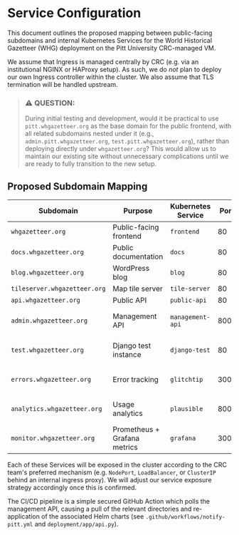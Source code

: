 # Service Configuration

This document outlines the proposed mapping between public-facing subdomains and internal Kubernetes Services for the
World Historical Gazetteer (WHG) deployment on the Pitt University CRC-managed VM.

We assume that Ingress is managed centrally by CRC (e.g. via an institutional NGINX or HAProxy setup). As such, we do
*not* plan to deploy our own Ingress controller within the cluster. We also assume that TLS termination will be handled
upstream.

> ### ⚠️ QUESTION:
> During initial testing and development, would it be practical to use `pitt.whgazetteer.org` as the base domain for the
> public frontend, with all related subdomains nested under it (e.g., `admin.pitt.whgazetteer.org`,
> `test.pitt.whgazetteer.org`), rather than deploying directly under `whgazetteer.org`? This would allow us to maintain
> our existing site without unnecessary complications until we are ready to fully transition to the new setup.

## Proposed Subdomain Mapping

| Subdomain                    | Purpose                      | Kubernetes Service | Port | Access Scope    |
|------------------------------|------------------------------|--------------------|------|-----------------|
| `whgazetteer.org`            | Public-facing frontend       | `frontend`         | 80   | Public          |
| `docs.whgazetteer.org`       | Public documentation         | `docs`             | 80   | Public          |
| `blog.whgazetteer.org`       | WordPress blog               | `blog`             | 80   | Public          |
| `tileserver.whgazetteer.org` | Map tile server              | `tile-server`      | 80   | Public          |
| `api.whgazetteer.org`        | Public API                   | `public-api`       | 80   | Public          |
| `admin.whgazetteer.org`      | Management API               | `management-api`   | 8000 | CI/CD, Pitt VPN |
| `test.whgazetteer.org`       | Django test instance         | `django-test`      | 80   | Pitt VPN only   |
| `errors.whgazetteer.org`     | Error tracking               | `glitchtip`        | 3000 | Pitt VPN only   |
| `analytics.whgazetteer.org`  | Usage analytics              | `plausible`        | 8000 | Pitt VPN only   |
| `monitor.whgazetteer.org`    | Prometheus + Grafana metrics | `grafana`          | 3000 | Pitt VPN only   |

Each of these Services will be exposed in the cluster according to the CRC team's preferred mechanism (e.g. `NodePort`,
`LoadBalancer`, or `ClusterIP` behind an internal ingress proxy). We will adjust our service exposure strategy
accordingly once this is confirmed.

The CI/CD pipeline is a simple secured GitHub Action which polls the management API, causing a pull of the relevant directories
and re-application of the associated Helm charts (see `.github/workflows/notify-pitt.yml` and `deployment/app/api.py`).